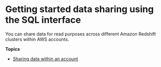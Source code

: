 # Getting started data sharing using the SQL interface<a name="getting-started-datashare-sql"></a>

You can share data for read purposes across different Amazon Redshift clusters within AWS accounts\.

**Topics**
+ [Sharing data within an account](within-account.md)